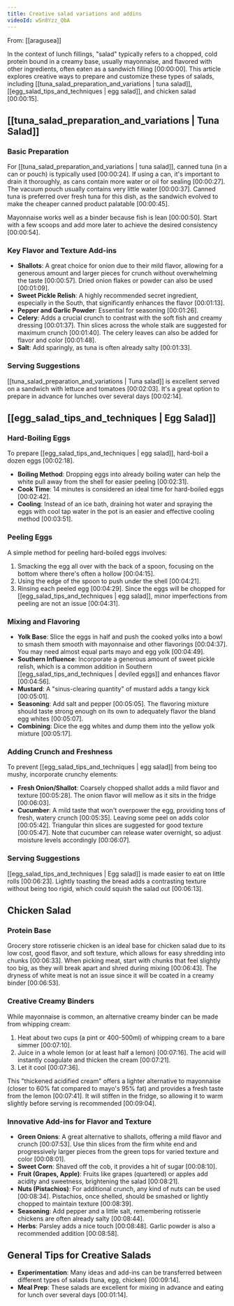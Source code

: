 ```yaml
---
title: Creative salad variations and addins
videoId: wSn8Yzz_QbA
---
```


From: [[aragusea]] <br/> 

In the context of lunch fillings, "salad" typically refers to a chopped, cold protein bound in a creamy base, usually mayonnaise, and flavored with other ingredients, often eaten as a sandwich filling <a class="yt-timestamp" data-t="00:00:00">[00:00:00]</a>. This article explores creative ways to prepare and customize these types of salads, including [[tuna_salad_preparation_and_variations | tuna salad]], [[egg_salad_tips_and_techniques | egg salad]], and chicken salad <a class="yt-timestamp" data-t="00:00:15">[00:00:15]</a>.

## [[tuna_salad_preparation_and_variations | Tuna Salad]]

### Basic Preparation

For [[tuna_salad_preparation_and_variations | tuna salad]], canned tuna (in a can or pouch) is typically used <a class="yt-timestamp" data-t="00:00:24">[00:00:24]</a>. If using a can, it's important to drain it thoroughly, as cans contain more water or oil for sealing <a class="yt-timestamp" data-t="00:00:27">[00:00:27]</a>. The vacuum pouch usually contains very little water <a class="yt-timestamp" data-t="00:00:37">[00:00:37]</a>. Canned tuna is preferred over fresh tuna for this dish, as the sandwich evolved to make the cheaper canned product palatable <a class="yt-timestamp" data-t="00:00:45">[00:00:45]</a>.

Mayonnaise works well as a binder because fish is lean <a class="yt-timestamp" data-t="00:00:50">[00:00:50]</a>. Start with a few scoops and add more later to achieve the desired consistency <a class="yt-timestamp" data-t="00:00:54">[00:00:54]</a>.

### Key Flavor and Texture Add-ins

*   **Shallots**: A great choice for onion due to their mild flavor, allowing for a generous amount and larger pieces for crunch without overwhelming the taste <a class="yt-timestamp" data-t="00:00:57">[00:00:57]</a>. Dried onion flakes or powder can also be used <a class="yt-timestamp" data-t="00:01:09">[00:01:09]</a>.
*   **Sweet Pickle Relish**: A highly recommended secret ingredient, especially in the South, that significantly enhances the flavor <a class="yt-timestamp" data-t="00:01:13">[00:01:13]</a>.
*   **Pepper and Garlic Powder**: Essential for seasoning <a class="yt-timestamp" data-t="00:01:26">[00:01:26]</a>.
*   **Celery**: Adds a crucial crunch to contrast with the soft fish and creamy dressing <a class="yt-timestamp" data-t="00:01:37">[00:01:37]</a>. Thin slices across the whole stalk are suggested for maximum crunch <a class="yt-timestamp" data-t="00:01:40">[00:01:40]</a>. The celery leaves can also be added for flavor and color <a class="yt-timestamp" data-t="00:01:48">[00:01:48]</a>.
*   **Salt**: Add sparingly, as tuna is often already salty <a class="yt-timestamp" data-t="00:01:33">[00:01:33]</a>.

### Serving Suggestions
[[tuna_salad_preparation_and_variations | Tuna salad]] is excellent served on a sandwich with lettuce and tomatoes <a class="yt-timestamp" data-t="00:02:03">[00:02:03]</a>. It's a great option to prepare in advance for lunches over several days <a class="yt-timestamp" data-t="00:02:14">[00:02:14]</a>.

## [[egg_salad_tips_and_techniques | Egg Salad]]

### Hard-Boiling Eggs

To prepare [[egg_salad_tips_and_techniques | egg salad]], hard-boil a dozen eggs <a class="yt-timestamp" data-t="00:02:18">[00:02:18]</a>.
*   **Boiling Method**: Dropping eggs into already boiling water can help the white pull away from the shell for easier peeling <a class="yt-timestamp" data-t="00:02:31">[00:02:31]</a>.
*   **Cook Time**: 14 minutes is considered an ideal time for hard-boiled eggs <a class="yt-timestamp" data-t="00:02:42">[00:02:42]</a>.
*   **Cooling**: Instead of an ice bath, draining hot water and spraying the eggs with cool tap water in the pot is an easier and effective cooling method <a class="yt-timestamp" data-t="00:03:51">[00:03:51]</a>.

### Peeling Eggs

A simple method for peeling hard-boiled eggs involves:
1.  Smacking the egg all over with the back of a spoon, focusing on the bottom where there's often a hollow <a class="yt-timestamp" data-t="00:04:15">[00:04:15]</a>.
2.  Using the edge of the spoon to push under the shell <a class="yt-timestamp" data-t="00:04:21">[00:04:21]</a>.
3.  Rinsing each peeled egg <a class="yt-timestamp" data-t="00:04:29">[00:04:29]</a>. Since the eggs will be chopped for [[egg_salad_tips_and_techniques | egg salad]], minor imperfections from peeling are not an issue <a class="yt-timestamp" data-t="00:04:31">[00:04:31]</a>.

### Mixing and Flavoring

*   **Yolk Base**: Slice the eggs in half and push the cooked yolks into a bowl to smash them smooth with mayonnaise and other flavorings <a class="yt-timestamp" data-t="00:04:37">[00:04:37]</a>. You may need almost equal parts mayo and egg yolk <a class="yt-timestamp" data-t="00:04:49">[00:04:49]</a>.
*   **Southern Influence**: Incorporate a generous amount of sweet pickle relish, which is a common addition in Southern [[egg_salad_tips_and_techniques | deviled eggs]] and enhances flavor <a class="yt-timestamp" data-t="00:04:56">[00:04:56]</a>.
*   **Mustard**: A "sinus-clearing quantity" of mustard adds a tangy kick <a class="yt-timestamp" data-t="00:05:01">[00:05:01]</a>.
*   **Seasoning**: Add salt and pepper <a class="yt-timestamp" data-t="00:05:05">[00:05:05]</a>. The flavoring mixture should taste strong enough on its own to adequately flavor the bland egg whites <a class="yt-timestamp" data-t="00:05:07">[00:05:07]</a>.
*   **Combining**: Dice the egg whites and dump them into the yellow yolk mixture <a class="yt-timestamp" data-t="00:05:17">[00:05:17]</a>.

### Adding Crunch and Freshness

To prevent [[egg_salad_tips_and_techniques | egg salad]] from being too mushy, incorporate crunchy elements:
*   **Fresh Onion/Shallot**: Coarsely chopped shallot adds a mild flavor and texture <a class="yt-timestamp" data-t="00:05:28">[00:05:28]</a>. The onion flavor will mellow as it sits in the fridge <a class="yt-timestamp" data-t="00:06:03">[00:06:03]</a>.
*   **Cucumber**: A mild taste that won't overpower the egg, providing tons of fresh, watery crunch <a class="yt-timestamp" data-t="00:05:35">[00:05:35]</a>. Leaving some peel on adds color <a class="yt-timestamp" data-t="00:05:42">[00:05:42]</a>. Triangular thin slices are suggested for good texture <a class="yt-timestamp" data-t="00:05:47">[00:05:47]</a>. Note that cucumber can release water overnight, so adjust moisture levels accordingly <a class="yt-timestamp" data-t="00:06:07">[00:06:07]</a>.

### Serving Suggestions
[[egg_salad_tips_and_techniques | Egg salad]] is made easier to eat on little rolls <a class="yt-timestamp" data-t="00:06:23">[00:06:23]</a>. Lightly toasting the bread adds a contrasting texture without being too rigid, which could squish the salad out <a class="yt-timestamp" data-t="00:06:13">[00:06:13]</a>.

## Chicken Salad

### Protein Base

Grocery store rotisserie chicken is an ideal base for chicken salad due to its low cost, good flavor, and soft texture, which allows for easy shredding into chunks <a class="yt-timestamp" data-t="00:06:33">[00:06:33]</a>. When picking meat, start with chunks that feel slightly too big, as they will break apart and shred during mixing <a class="yt-timestamp" data-t="00:06:43">[00:06:43]</a>. The dryness of white meat is not an issue since it will be coated in a creamy binder <a class="yt-timestamp" data-t="00:06:53">[00:06:53]</a>.

### Creative Creamy Binders

While mayonnaise is common, an alternative creamy binder can be made from whipping cream:
1.  Heat about two cups (a pint or 400-500ml) of whipping cream to a bare simmer <a class="yt-timestamp" data-t="00:07:10">[00:07:10]</a>.
2.  Juice in a whole lemon (or at least half a lemon) <a class="yt-timestamp" data-t="00:07:16">[00:07:16]</a>. The acid will instantly coagulate and thicken the cream <a class="yt-timestamp" data-t="00:07:21">[00:07:21]</a>.
3.  Let it cool <a class="yt-timestamp" data-t="00:07:36">[00:07:36]</a>.

This "thickened acidified cream" offers a lighter alternative to mayonnaise (closer to 60% fat compared to mayo's 95% fat) and provides a fresh taste from the lemon <a class="yt-timestamp" data-t="00:07:41">[00:07:41]</a>. It will stiffen in the fridge, so allowing it to warm slightly before serving is recommended <a class="yt-timestamp" data-t="00:09:04">[00:09:04]</a>.

### Innovative Add-ins for Flavor and Texture

*   **Green Onions**: A great alternative to shallots, offering a mild flavor and crunch <a class="yt-timestamp" data-t="00:07:53">[00:07:53]</a>. Use thin slices from the firm white end and progressively larger pieces from the green tops for varied texture and color <a class="yt-timestamp" data-t="00:08:01">[00:08:01]</a>.
*   **Sweet Corn**: Shaved off the cob, it provides a hit of sugar <a class="yt-timestamp" data-t="00:08:10">[00:08:10]</a>.
*   **Fruit (Grapes, Apple)**: Fruits like grapes (quartered) or apples add acidity and sweetness, brightening the salad <a class="yt-timestamp" data-t="00:08:21">[00:08:21]</a>.
*   **Nuts (Pistachios)**: For additional crunch, any kind of nuts can be used <a class="yt-timestamp" data-t="00:08:34">[00:08:34]</a>. Pistachios, once shelled, should be smashed or lightly chopped to maintain texture <a class="yt-timestamp" data-t="00:08:39">[00:08:39]</a>.
*   **Seasoning**: Add pepper and a little salt, remembering rotisserie chickens are often already salty <a class="yt-timestamp" data-t="00:08:44">[00:08:44]</a>.
*   **Herbs**: Parsley adds a nice touch <a class="yt-timestamp" data-t="00:08:48">[00:08:48]</a>. Garlic powder is also a recommended addition <a class="yt-timestamp" data-t="00:08:58">[00:08:58]</a>.

## General Tips for Creative Salads

*   **Experimentation**: Many ideas and add-ins can be transferred between different types of salads (tuna, egg, chicken) <a class="yt-timestamp" data-t="00:09:14">[00:09:14]</a>.
*   **Meal Prep**: These salads are excellent for mixing in advance and eating for lunch over several days <a class="yt-timestamp" data-t="00:01:14">[00:01:14]</a>.